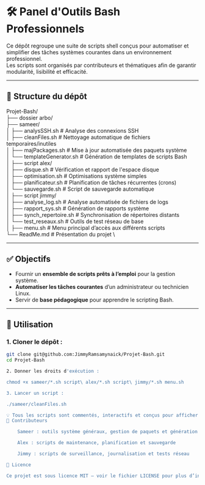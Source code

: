 # 🛠️ Panel d'Outils Bash Professionnels

Ce dépôt regroupe une suite de scripts shell conçus pour automatiser et simplifier des tâches systèmes courantes dans un environnement professionnel.  
Les scripts sont organisés par contributeurs et thématiques afin de garantir modularité, lisibilité et efficacité.

---

## 📁 Structure du dépôt

Projet-Bash/ \
├── dossier arbo/ \
├── sameer/ \
│ ├── analysSSH.sh # Analyse des connexions SSH \
│ ├── cleanFiles.sh # Nettoyage automatique de fichiers temporaires/inutiles \
│ ├── majPackages.sh # Mise à jour automatisée des paquets système \
│ └── templateGenerator.sh # Génération de templates de scripts Bash \
│
├── script alex/ \
│ ├── disque.sh # Vérification et rapport de l'espace disque \
│ ├── optimisation.sh # Optimisations système simples \
│ ├── planificateur.sh # Planification de tâches récurrentes (crons) \
│ └── sauvegarde.sh # Script de sauvegarde automatique \
│
├── script jimmy/ \
│ ├── analyse_log.sh # Analyse automatisée de fichiers de logs \
│ ├── rapport_sys.sh # Génération de rapports système \
│ ├── synch_repertoire.sh # Synchronisation de répertoires distants \
│ └── test_reseaux.sh # Outils de test réseau de base \
│
├── menu.sh # Menu principal d’accès aux différents scripts \
└── ReadMe.md # Présentation du projet \


---

## ✅ Objectifs

- Fournir un **ensemble de scripts prêts à l’emploi** pour la gestion système.
- **Automatiser les tâches courantes** d’un administrateur ou technicien Linux.
- Servir de **base pédagogique** pour apprendre le scripting Bash.

---

## 🚀 Utilisation

### 1. Cloner le dépôt :

```bash
git clone git@github.com:JimmyRamsamynaick/Projet-Bash.git
cd Projet-Bash

2. Donner les droits d'exécution :

chmod +x sameer/*.sh script\ alex/*.sh script\ jimmy/*.sh menu.sh

3. Lancer un script :

./sameer/cleanFiles.sh

💡 Tous les scripts sont commentés, interactifs et conçus pour afficher des logs clairs en sortie.
👥 Contributeurs

    Sameer : outils système généraux, gestion de paquets et génération de templates

    Alex : scripts de maintenance, planification et sauvegarde

    Jimmy : scripts de surveillance, journalisation et tests réseau

📄 Licence

Ce projet est sous licence MIT — voir le fichier LICENSE pour plus d’informations.